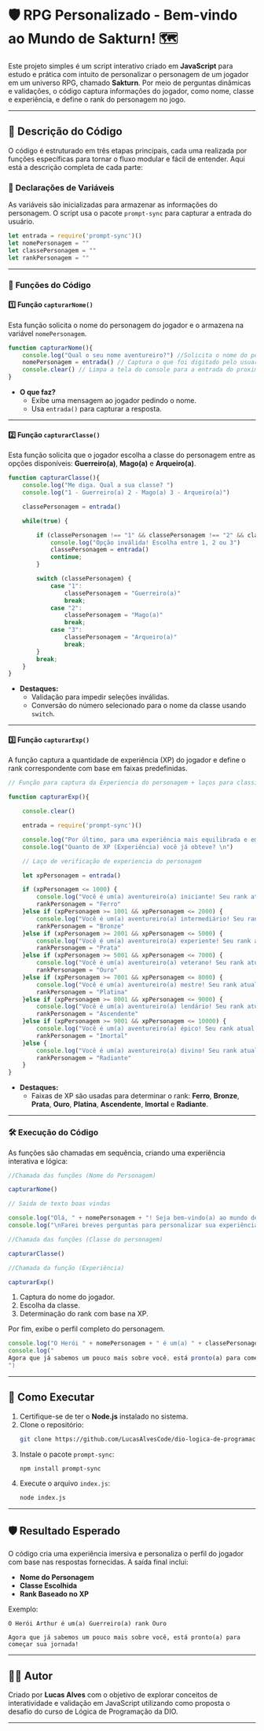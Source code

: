 
# 🛡️ RPG Personalizado - Bem-vindo ao Mundo de Sakturn! 🗺️

Este projeto simples é um script interativo criado em **JavaScript** para estudo e prática com intuito de personalizar o personagem de um jogador em um universo RPG, chamado **Sakturn**. Por meio de perguntas dinâmicas e validações, o código captura informações do jogador, como nome, classe e experiência, e define o rank do personagem no jogo.

---

## 📝 Descrição do Código  

O código é estruturado em três etapas principais, cada uma realizada por funções específicas para tornar o fluxo modular e fácil de entender. Aqui está a descrição completa de cada parte:

### 🔧 **Declarações de Variáveis**  

As variáveis são inicializadas para armazenar as informações do personagem. O script usa o pacote `prompt-sync` para capturar a entrada do usuário.  

```javascript
let entrada = require('prompt-sync')()
let nomePersonagem = ""
let classePersonagem = ""
let rankPersonagem = ""
```

---

### 🚀 **Funções do Código**  

#### 1️⃣ **Função `capturarNome()`**  

Esta função solicita o nome do personagem do jogador e o armazena na variável `nomePersonagem`.

```javascript
function capturarNome(){
    console.log("Qual o seu nome aventureiro?") //Solicita o nome do personagem ao usuario
    nomePersonagem = entrada() // Captura o que foi digitado pelo usuario e armazena na variável nomePersonagem
    console.clear() // Limpa a tela do console para a entrada do proximo comando
}
```

- **O que faz?**  
  - Exibe uma mensagem ao jogador pedindo o nome.  
  - Usa `entrada()` para capturar a resposta.  

---

#### 2️⃣ **Função `capturarClasse()`**  

Esta função solicita que o jogador escolha a classe do personagem entre as opções disponíveis: **Guerreiro(a)**, **Mago(a)** e **Arqueiro(a)**.  

```javascript
function capturarClasse(){
    console.log("Me diga. Qual a sua classe? ")
    console.log("1 - Guerreiro(a) 2 - Mago(a) 3 - Arqueiro(a)")

    classePersonagem = entrada()

    while(true) {

        if (classePersonagem !== "1" && classePersonagem !== "2" && classePersonagem !== "3") {
            console.log("Opção inválida! Escolha entre 1, 2 ou 3")
            classePersonagem = entrada()
            continue;
        }

        switch (classePersonagem) {
            case "1":
                classePersonagem = "Guerreiro(a)"
                break;
            case "2":
                classePersonagem = "Mago(a)"
                break;
            case "3":
                classePersonagem = "Arqueiro(a)"
                break;
        }
        break;       
    }
}
```

- **Destaques:**  
  - Validação para impedir seleções inválidas.  
  - Conversão do número selecionado para o nome da classe usando `switch`.  

---

#### 3️⃣ **Função `capturarExp()`**  

A função captura a quantidade de experiência (XP) do jogador e define o rank correspondente com base em faixas predefinidas.  

```javascript
// Função para captura da Experiencia do personagem + laços para classificação do rank a partir da EXP

function capturarExp(){

    console.clear()

    entrada = require('prompt-sync')()

    console.log("Por último, para uma experiência mais equilibrada e emocionante.\n")
    console.log("Quanto de XP (Experiência) você já obteve? \n")

    // Laço de verificação de experiencia do personagem

    let xpPersonagem = entrada()

    if (xpPersonagem <= 1000) {
        console.log("Você é um(a) aventureiro(a) iniciante! Seu rank atual é Ferro.")
        rankPersonagem = "Ferro"
    }else if (xpPersonagem >= 1001 && xpPersonagem <= 2000) {
        console.log("Você é um(a) aventureiro(a) intermediário! Seu rank atual é Bronze.")
        rankPersonagem = "Bronze"  
    }else if (xpPersonagem >= 2001 && xpPersonagem <= 5000) {
        console.log("Você é um(a) aventureiro(a) experiente! Seu rank atual é Prata.") 
        rankPersonagem = "Prata"
    }else if (xpPersonagem >= 5001 && xpPersonagem <= 7000) {
        console.log("Você é um(a) aventureiro(a) veterano! Seu rank atual é Ouro.")
        rankPersonagem = "Ouro"
    }else if (xpPersonagem >= 7001 && xpPersonagem <= 8000) {  
        console.log("Você é um(a) aventureiro(a) mestre! Seu rank atual é Platina.")
        rankPersonagem = "Platina"
    }else if (xpPersonagem >= 8001 && xpPersonagem <= 9000) {
        console.log("Você é um(a) aventureiro(a) lendário! Seu rank atual é Ascendente.")
        rankPersonagem = "Ascendente"
    }else if (xpPersonagem >= 9001 && xpPersonagem <= 10000) {
        console.log("Você é um(a) aventureiro(a) épico! Seu rank atual é Imortal.")
        rankPersonagem = "Imortal"
    }else {
        console.log("Você é um(a) aventureiro(a) divino! Seu rank atual é Radiante.")
        rankPersonagem = "Radiante"
    }
}

```

- **Destaques:**  
  - Faixas de XP são usadas para determinar o rank: **Ferro**, **Bronze**, **Prata**, **Ouro**, **Platina**, **Ascendente**, **Imortal** e **Radiante**.  

---

### 🛠️ **Execução do Código**

As funções são chamadas em sequência, criando uma experiência interativa e lógica:  

```javascript
//Chamada das funções (Nome do Personagem)

capturarNome()

// Saida de texto boas vindas

console.log("Olá, " + nomePersonagem + "! Seja bem-vindo(a) ao mundo de Sakturn!")
console.log("\nFarei breves perguntas para personalizar sua experiência, Tudo bem?!\n")

//Chamada das funções (Classe do personagem)

capturarClasse()

//Chamada da função (Experiência)

capturarExp()
```

1. Captura do nome do jogador.  
2. Escolha da classe.  
3. Determinação do rank com base na XP.  

Por fim, exibe o perfil completo do personagem.  

```javascript
console.log("O Herói " + nomePersonagem + " é um(a) " + classePersonagem + " rank " + rankPersonagem)
console.log("
Agora que já sabemos um pouco mais sobre você, está pronto(a) para começar sua jornada!
")
```

---

## 🚀 Como Executar  

1. Certifique-se de ter o **Node.js** instalado no sistema.  
2. Clone o repositório:  
   ```bash
   git clone https://github.com/LucasAlvesCode/dio-logica-de-programacao-desafio-felipao-1.git
   ```
3. Instale o pacote `prompt-sync`:  
   ```bash
   npm install prompt-sync
   ```
4. Execute o arquivo `index.js`:  
   ```bash
   node index.js
   ```

---

## 🛡️ Resultado Esperado  

O código cria uma experiência imersiva e personaliza o perfil do jogador com base nas respostas fornecidas. A saída final inclui:  
- **Nome do Personagem**  
- **Classe Escolhida**  
- **Rank Baseado no XP**  

Exemplo:  
```plaintext
O Herói Arthur é um(a) Guerreiro(a) rank Ouro

Agora que já sabemos um pouco mais sobre você, está pronto(a) para começar sua jornada!
```

---

## 👨‍💻 Autor  

Criado por **Lucas Alves** com o objetivo de explorar conceitos de interatividade e validação em JavaScript utilizando como proposta o desafio do curso de Lógica de Programação da DIO. 

---

